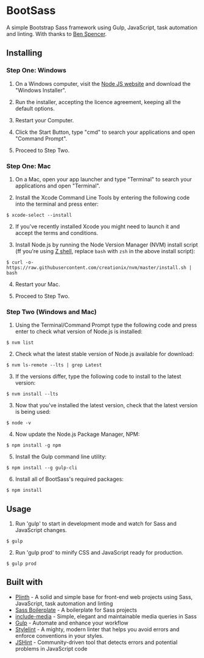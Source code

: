 # BootSass

A simple Bootstrap Sass framework using Gulp, JavaScript, task automation and linting. With thanks to [Ben Spencer](https://github.com/spenno).


## Installing

### Step One: Windows

1. On a Windows computer, visit the [Node JS website](https://nodejs.org/en/download/) and download the "Windows Installer".

2. Run the installer, accepting the licence agreement, keeping all the default options.

3. Restart your Computer.

4. Click the Start Button, type "cmd" to search your applications and open "Command Prompt".

5. Proceed to Step Two.

### Step One: Mac

1. On a Mac, open your app launcher and type "Terminal" to search your applications and open "Terminal".

2. Install the Xcode Command Line Tools by entering the following code into the terminal and press enter:

```
$ xcode-select --install
```

2. If you've recently installed Xcode you might need to launch it and accept the terms and conditions.

3. Install Node.js by running the Node Version Manager (NVM) install script (ff you're using [Z shell](https://www.zsh.org/), replace `bash` with `zsh` in the above install script):

```
$ curl -o- https://raw.githubusercontent.com/creationix/nvm/master/install.sh | bash
```

4. Restart your Mac.

5. Proceed to Step Two.

### Step Two (Windows and Mac)

1. Using the Terminal/Command Prompt type the following code and press enter to check what version of Node.js is installed:

```
$ nvm list
```

2. Check what the latest stable version of Node.js available for download:

```
$ nvm ls-remote --lts | grep Latest
```

3. If the versions differ, type the following code to install to the latest version:

```
$ nvm install --lts
```

3. Now that you've installed the latest version, check that the latest version is being used:

```
$ node -v
```

4. Now update the Node.js Package Manager, NPM:

```
$ npm install -g npm
```

5. Install the Gulp command line utility:

```
$ npm install --g gulp-cli
```

6. Install all of BootSass's required packages:

```
$ npm install
```


## Usage

1. Run 'gulp' to start in development mode and watch for Sass and JavaScript changes.

```
$ gulp
```

2. Run 'gulp prod' to minify CSS and JavaScript ready for production.

```
$ gulp prod
```


## Built with

* [Plinth](https://github.com/spenno/plinth) - A solid and simple base for front-end web projects using Sass, JavaScript, task automation and linting
* [Sass Boilerplate](https://github.com/HugoGiraudel/sass-boilerplate) - A boilerplate for Sass projects
* [include-media](http://include-media.com/) - Simple, elegant and maintainable media queries in Sass
* [Gulp](http://gulpjs.com/) - Automate and enhance your workflow
* [Stylelint](https://stylelint.io/) - A mighty, modern linter that helps you avoid errors and enforce conventions in your styles.
* [JSHint](https://jshint.com/) - Community-driven tool that detects errors and potential problems in JavaScript code
